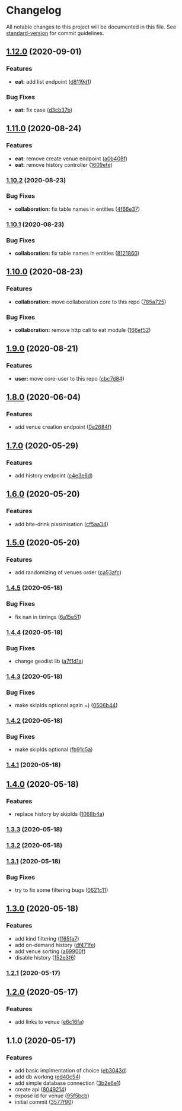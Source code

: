 # Changelog

All notable changes to this project will be documented in this file. See [standard-version](https://github.com/conventional-changelog/standard-version) for commit guidelines.

## [1.12.0](https://github.com/trip-a-trip/core-eat/compare/v1.11.0...v1.12.0) (2020-09-01)

### Features

- **eat:** add list endpoint ([d8119d1](https://github.com/trip-a-trip/core-eat/commit/d8119d1cde022531867622ba02d9a38aa29baba8))

### Bug Fixes

- **eat:** fix case ([d3cb37b](https://github.com/trip-a-trip/core-eat/commit/d3cb37bd3d14d606b020fb81ecd78577e2c82967))

## [1.11.0](https://github.com/trip-a-trip/core-eat/compare/v1.10.2...v1.11.0) (2020-08-24)

### Features

- **eat:** remove create venue endpoint ([a0b408f](https://github.com/trip-a-trip/core-eat/commit/a0b408f2c8f7ab7f341ac2ad8366fc2fb8fac84e))
- **eat:** remove history controller ([1609efe](https://github.com/trip-a-trip/core-eat/commit/1609efeeca3f5335a85c227a8d68571d86b85ce0))

### [1.10.2](https://github.com/trip-a-trip/core-eat/compare/v1.10.1...v1.10.2) (2020-08-23)

### Bug Fixes

- **collaboration:** fix table names in entities ([4f66e37](https://github.com/trip-a-trip/core-eat/commit/4f66e372383543dd93e0a06ebdb1bc99a71175e7))

### [1.10.1](https://github.com/trip-a-trip/core-eat/compare/v1.10.0...v1.10.1) (2020-08-23)

### Bug Fixes

- **collaboration:** fix table names in entities ([8121860](https://github.com/trip-a-trip/core-eat/commit/81218604a091e56ea39edcf464175af7525276fc))

## [1.10.0](https://github.com/trip-a-trip/core-eat/compare/v1.9.0...v1.10.0) (2020-08-23)

### Features

- **collaboration:** move collaboration core to this repo ([785a725](https://github.com/trip-a-trip/core-eat/commit/785a725857ab1afd7c3d6e0271663d285ed80a2c))

### Bug Fixes

- **collaboration:** remove http call to eat module ([166ef52](https://github.com/trip-a-trip/core-eat/commit/166ef5296505dd42023fed02c26a842987be4a6a))

## [1.9.0](https://github.com/trip-a-trip/core-eat/compare/v1.8.0...v1.9.0) (2020-08-21)

### Features

- **user:** move core-user to this repo ([cbc7d84](https://github.com/trip-a-trip/core-eat/commit/cbc7d84ab02613ed806de7b278d14823d1479146))

## [1.8.0](https://github.com/trip-a-trip/core-eat/compare/v1.7.0...v1.8.0) (2020-06-04)

### Features

- add venue creation endpoint ([0e2684f](https://github.com/trip-a-trip/core-eat/commit/0e2684f4da06f5316aff1827622150bb7453cd3e))

## [1.7.0](https://github.com/trip-a-trip/core-eat/compare/v1.6.0...v1.7.0) (2020-05-29)

### Features

- add history endpoint ([c4e3e6d](https://github.com/trip-a-trip/core-eat/commit/c4e3e6de3d4de14b9d82f4f4d6ada97b0cbb0ca6))

## [1.6.0](https://github.com/trip-a-trip/core-eat/compare/v1.5.0...v1.6.0) (2020-05-20)

### Features

- add bite-drink pissimisation ([cf5aa34](https://github.com/trip-a-trip/core-eat/commit/cf5aa34b358ee6536e6b3c9e638e5cb97facbacb))

## [1.5.0](https://github.com/trip-a-trip/core-eat/compare/v1.4.5...v1.5.0) (2020-05-20)

### Features

- add randomizing of venues order ([ca53afc](https://github.com/trip-a-trip/core-eat/commit/ca53afcd8e060a8eb45090a245aadcba6e221625))

### [1.4.5](https://github.com/trip-a-trip/core-eat/compare/v1.4.4...v1.4.5) (2020-05-18)

### Bug Fixes

- fix nan in timings ([6a15e51](https://github.com/trip-a-trip/core-eat/commit/6a15e512f839ce52d08b450bf7fb1d60abd9a4e6))

### [1.4.4](https://github.com/trip-a-trip/core-eat/compare/v1.4.3...v1.4.4) (2020-05-18)

### Bug Fixes

- change geodist lib ([a7f1d1a](https://github.com/trip-a-trip/core-eat/commit/a7f1d1a41da652207d0aae0625ff7ec38e144508))

### [1.4.3](https://github.com/trip-a-trip/core-eat/compare/v1.4.2...v1.4.3) (2020-05-18)

### Bug Fixes

- make skipIds optional again =) ([0506b44](https://github.com/trip-a-trip/core-eat/commit/0506b446a10db3eecd61f71718c3b9d4ba5f4bab))

### [1.4.2](https://github.com/trip-a-trip/core-eat/compare/v1.4.1...v1.4.2) (2020-05-18)

### Bug Fixes

- make skipIds optional ([fb91c5a](https://github.com/trip-a-trip/core-eat/commit/fb91c5ad8d54c669f561227a3d9f81388ec1c24f))

### [1.4.1](https://github.com/trip-a-trip/core-eat/compare/v1.4.0...v1.4.1) (2020-05-18)

## [1.4.0](https://github.com/trip-a-trip/core-eat/compare/v1.3.3...v1.4.0) (2020-05-18)

### Features

- replace history by skipIds ([1068b4a](https://github.com/trip-a-trip/core-eat/commit/1068b4af764c4294c1f872ba157a7df58792749b))

### [1.3.3](https://github.com/trip-a-trip/core-eat/compare/v1.3.2...v1.3.3) (2020-05-18)

### [1.3.2](https://github.com/trip-a-trip/core-eat/compare/v1.3.1...v1.3.2) (2020-05-18)

### [1.3.1](https://github.com/trip-a-trip/core-eat/compare/v1.3.0...v1.3.1) (2020-05-18)

### Bug Fixes

- try to fix some filtering bugs ([0621c11](https://github.com/trip-a-trip/core-eat/commit/0621c1172678630162f0a2077dc6d4c9fd56e68b))

## [1.3.0](https://github.com/trip-a-trip/core-eat/compare/v1.2.1...v1.3.0) (2020-05-18)

### Features

- add kind filtering ([ff65fa7](https://github.com/trip-a-trip/core-eat/commit/ff65fa7a890c585b973213f3820c704843add428))
- add on-demand history ([df471fe](https://github.com/trip-a-trip/core-eat/commit/df471fe4dbd056fad746da0667d8de579b9e9c26))
- add venue sorting ([a69900f](https://github.com/trip-a-trip/core-eat/commit/a69900f3545857c5ac7d64e511c0609d574b08c6))
- disable history ([152e3f6](https://github.com/trip-a-trip/core-eat/commit/152e3f678a604d739bf394ee7430dd86ab312590))

### [1.2.1](https://github.com/trip-a-trip/core-eat/compare/v1.2.0...v1.2.1) (2020-05-17)

## [1.2.0](https://github.com/trip-a-trip/core-eat/compare/v1.1.0...v1.2.0) (2020-05-17)

### Features

- add links to venue ([e6c16fa](https://github.com/trip-a-trip/core-eat/commit/e6c16fa61f91d4b540bf839dbd1877c0f5c54238))

## 1.1.0 (2020-05-17)

### Features

- add basic implmentation of choice ([eb3043d](https://github.com/trip-a-trip/core-eat/commit/eb3043deb1cbc7dbcb1b3e715c57069d08db26fe))
- add db working ([ed40c54](https://github.com/trip-a-trip/core-eat/commit/ed40c54d74291c62dc66a396217f36a48ae44f77))
- add simple database connection ([3b2e6e1](https://github.com/trip-a-trip/core-eat/commit/3b2e6e157d8bb2596290d4fdce8ea4929fcc95a6))
- create api ([8049214](https://github.com/trip-a-trip/core-eat/commit/80492140c95aaa5fe10c15c569158069652c78fc))
- expose id for venue ([95f5bcb](https://github.com/trip-a-trip/core-eat/commit/95f5bcb06ddb0a6188303ecef16132d84ae96862))
- initial commit ([3577f90](https://github.com/trip-a-trip/core-eat/commit/3577f90555fcbb1bc80e8c2925c805e111d98d43))
